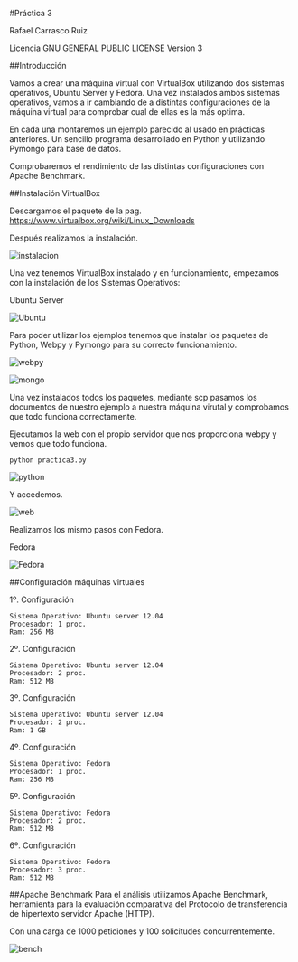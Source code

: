 #Práctica 3

Rafael Carrasco Ruiz

Licencia GNU GENERAL PUBLIC LICENSE Version 3 


##Introducción

Vamos a crear una máquina virtual con VirtualBox utilizando dos sistemas operativos, Ubuntu Server y Fedora. Una vez instalados ambos sistemas operativos, vamos a ir cambiando de a distintas configuraciones de la máquina virtual para comprobar cual de ellas es la más optima.

En cada una montaremos un ejemplo parecido al usado en prácticas anteriores. Un sencillo programa desarrollado en Python y utilizando Pymongo para base de datos.

Comprobaremos el rendimiento de las distintas configuraciones con Apache Benchmark.


##Instalación VirtualBox

Descargamos el paquete de la pag. https://www.virtualbox.org/wiki/Linux_Downloads

Después realizamos la instalación.

  ![instalacion](https://dl.dropbox.com/s/68p29yt0eux56w5/virtual.png)
  

Una vez tenemos VirtualBox instalado y en funcionamiento, empezamos con la instalación de los Sistemas Operativos:

  Ubuntu Server
  
  ![Ubuntu](https://dl.dropbox.com/s/f1gu5vsoave6hu5/instSOUb.png)
  

Para poder utilizar los ejemplos tenemos que instalar los paquetes de Python, Webpy y Pymongo para su correcto funcionamiento.
  
  ![webpy](https://dl.dropbox.com/s/1spebp2m8gesyb5/webpyUbu.png)
  
  ![mongo](https://dl.dropbox.com/s/mqkwapnsaf5kxq7/mongo.png)
  
Una vez instalados todos los paquetes, mediante scp pasamos los documentos de nuestro ejemplo a nuestra máquina virutal y comprobamos que todo funciona correctamente.

  Ejecutamos la web con el propio servidor que nos proporciona webpy y vemos que todo funciona.
  
  `python practica3.py`
  
  ![python](https://dl.dropbox.com/s/obdizkarwr6y3s3/correct.png)
  
  Y accedemos.
  
  ![web](https://dl.dropbox.com/s/au5b4jjizf42dvz/funciona.png?m=)
  

Realizamos los mismo pasos con Fedora.

Fedora
  
  ![Fedora]()

##Configuración máquinas virtuales

1º. Configuración
    
    Sistema Operativo: Ubuntu server 12.04
    Procesador: 1 proc.
    Ram: 256 MB
  
2º. Configuración

    Sistema Operativo: Ubuntu server 12.04
    Procesador: 2 proc.
    Ram: 512 MB

3º. Configuración

    Sistema Operativo: Ubuntu server 12.04
    Procesador: 2 proc.
    Ram: 1 GB

4º. Configuración

    Sistema Operativo: Fedora
    Procesador: 1 proc.
    Ram: 256 MB

5º. Configuración

    Sistema Operativo: Fedora
    Procesador: 2 proc.
    Ram: 512 MB

6º. Configuración

    Sistema Operativo: Fedora
    Procesador: 3 proc.
    Ram: 512 MB
  
##Apache Benchmark
Para el análisis utilizamos Apache Benchmark, herramienta para la evaluación comparativa del Protocolo de transferencia de hipertexto servidor Apache (HTTP).

Con una carga de 1000 peticiones y 100 solicitudes concurrentemente.

 ![bench](https://dl.dropbox.com/s/5v92gsd50fanius/bench.png)

